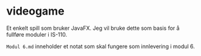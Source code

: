 # videogame

Et enkelt spill som bruker JavaFX.
Jeg vil bruke dette som basis for å fullføre moduler i IS-110.

`Modul 6.md` inneholder et notat som skal fungere som innlevering i modul 6.

